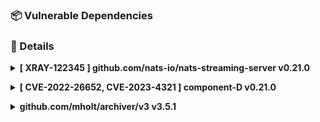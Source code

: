 

### 📦 Vulnerable Dependencies


### 🔖 Details


<details><summary><b>[ XRAY-122345 ] github.com/nats-io/nats-streaming-server v0.21.0</b></summary>

### Vulnerability Details
|                 |                   |
| --------------------- | :-----------------------------------: |
| **Contextual Analysis:** | Undetermined |
| **Direct Dependencies:** | github.com/nats-io/nats-streaming-server:v0.21.0 |
| **Impacted Dependency:** | github.com/nats-io/nats-streaming-server:v0.21.0 |
| **Fixed Versions:** | [0.24.1] |
| **CVSS V3:** | - |

Summary XRAY-122345

### 🔬 JFrog Research Details

**Remediation:**
some remediation
<br></details>

<details><summary><b>[ CVE-2022-26652, CVE-2023-4321 ] component-D v0.21.0</b></summary>

### Vulnerability Details
|                 |                   |
| --------------------- | :-----------------------------------: |
| **Contextual Analysis:** | Applicable |
| **Direct Dependencies:** | component-D:v0.21.0 |
| **Impacted Dependency:** | component-D:v0.21.0 |
| **Fixed Versions:** | [0.24.3] |
| **CVSS V3:** | - |

### 🔬 JFrog Research Details

**Remediation:**
some remediation
<br></details>

<details><summary><b>github.com/mholt/archiver/v3 v3.5.1</b></summary>

### Vulnerability Details
|                 |                   |
| --------------------- | :-----------------------------------: |
| **Contextual Analysis:** | Undetermined |
| **Direct Dependencies:** | github.com/mholt/archiver/v3:v3.5.1 |
| **Impacted Dependency:** | github.com/mholt/archiver/v3:v3.5.1 |
| **Fixed Versions:** | - |
| **CVSS V3:** | - |

Summary<br></details>